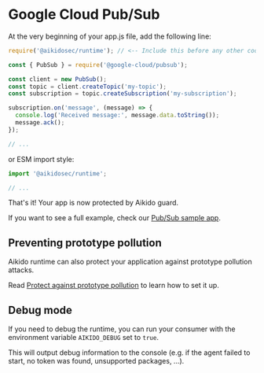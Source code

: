 # Google Cloud Pub/Sub

At the very beginning of your app.js file, add the following line:

```js
require('@aikidosec/runtime'); // <-- Include this before any other code or imports

const { PubSub } = require('@google-cloud/pubsub');

const client = new PubSub();
const topic = client.createTopic('my-topic');
const subscription = topic.createSubscription('my-subscription');

subscription.on('message', (message) => {
  console.log('Received message:', message.data.toString());
  message.ack();
});

// ...
```

or ESM import style:

```js
import '@aikidosec/runtime';

// ...
```

That's it! Your app is now protected by Aikido guard.

If you want to see a full example, check our [Pub/Sub sample app](../sample-apps/pubsub-mongodb).

## Preventing prototype pollution

Aikido runtime can also protect your application against prototype pollution attacks.

Read [Protect against prototype pollution](./prototype-pollution.md) to learn how to set it up.

## Debug mode

If you need to debug the runtime, you can run your consumer with the environment variable `AIKIDO_DEBUG` set to `true`.

This will output debug information to the console (e.g. if the agent failed to start, no token was found, unsupported packages, ...).
